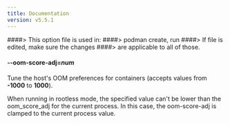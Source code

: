 ```yaml
---
title: Documentation
version: v5.5.1
---
```


####> This option file is used in:
####>   podman create, run
####> If file is edited, make sure the changes
####> are applicable to all of those.
#### **--oom-score-adj**=*num*

Tune the host's OOM preferences for containers (accepts values from **-1000** to **1000**).

When running in rootless mode, the specified value can't be lower than
the oom_score_adj for the current process. In this case, the
oom-score-adj is clamped to the current process value.
